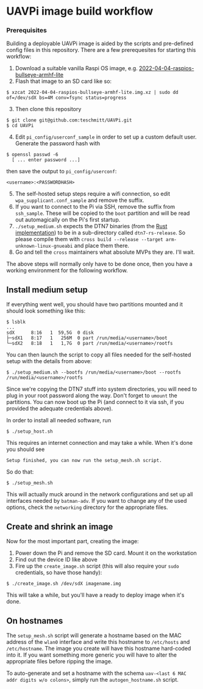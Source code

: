 # UAVPi image build workflow

### Prerequisites
Building a deployable UAVPi image is aided by the scripts and pre-defined config files in this repository. There are a few prerequesites for starting this workflow:

1. Download a suitable vanilla Raspi OS image, e.g. [2022-04-04-raspios-bullseye-armhf-lite](https://downloads.raspberrypi.org/raspios_lite_armhf/images/raspios_lite_armhf-2022-04-07/2022-04-04-raspios-bullseye-armhf-lite.img.xz.torrent)
2. Flash that image to an SD card like so:

```shell
$ xzcat 2022-04-04-raspios-bullseye-armhf-lite.img.xz | sudo dd of=/dev/sdX bs=4M conv=fsync status=progress
```

3. Then clone this repository

```shell
$ git clone git@github.com:teschmitt/UAVPi.git
$ cd UAVPi
```

4. Edit `pi_config/userconf_sample` in order to set up a custom default user. Generate the password hash with

```shell
$ openssl passwd -6
  [ ... enter password ...]
```

then save the output to `pi_config/userconf`:

```
<username>:<PASSWORDHASH>
```

5. The self-hosted setup steps require a wifi connection, so edit `wpa_supplicant.conf_sample` and remove the suffix.
6. If you want to connect to the Pi via SSH, remove the suffix from `ssh_sample`. These will be copied to the `boot` partition and will be read out automagically on the Pi's first startup.
7. `./setup_medium.sh` expects the DTN7 binaries (from the [Rust implementation](https://github.com/dtn7/dtn7-rs)) to be in a sub-directory called `dtn7-rs-release`. So please compile them with `cross build --release --target arm-unknown-linux-gnueabi` and place them there.
8. Go and tell the `cross` maintainers what absolute MVPs they are. I'll wait.

The above steps will normally only have to be done once, then you have a working environment for the following workflow.

## Install medium setup
If everything went well, you should have two partitions mounted and it should look something like this:

```shell
$ lsblk
...
sdX      8:16   1  59,5G  0 disk
├─sdX1   8:17   1   256M  0 part /run/media/<username>/boot
└─sdX2   8:18   1   1,7G  0 part /run/media/<username>/rootfs
```

You can then launch the script to copy all files needed for the self-hosted setup with the details from above:

```shell
$ ./setup_medium.sh --bootfs /run/media/<username>/boot --rootfs /run/media/<username>/rootfs
```

Since we're copying the DTN7 stuff into system directories, you will need to plug in your root password along the way. Don't forget to `umount` the partitions. You can now boot up the Pi (and connect to it via ssh, if you provided the adequate credentials above).

In order to install all needed software, run

```shell
$ ./setup_host.sh
```

This requires an internet connection and may take a while. When it's done you should see

```
Setup finished, you can now run the setup_mesh.sh script.
```

So do that:

```shell
$ ./setup_mesh.sh
```

This will actually muck around in the network configurations and set up all interfaces needed by `batman-adv`. If you want to change any of the used options, check the `networking` directory for the appropriate files.

## Create and shrink an image
Now for the most important part, creating the image:

1. Power down the Pi and remove the SD card. Mount it on the workstation
2. Find out the device ID like above
3. Fire up the `create_image.sh` script (this will also require your `sudo` credentials, so have those handy):

```shell
$ ./create_image.sh /dev/sdX imagename.img
```

This will take a while, but you'll have a ready to deploy image when it's done.

## On hostnames
The `setup_mesh.sh` script will generate a hostname based on the MAC address of the `wlan0` interface and write this hostname to `/etc/hosts` and `/etc/hostname`. The image you create will have this hostname hard-coded into it. If you want something more generic you will have to alter the appropriate files before ripping the image.

To auto-generate and set a hostname with the schema `uav-<last 6 MAC addr digits w/o colons>`, simply run the `autogen_hostname.sh` script.
